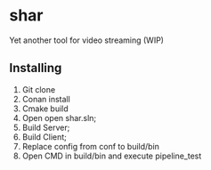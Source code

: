 # shar
Yet another tool for video streaming (WIP)
## Installing
1. Git clone
2. Conan install
3. Cmake build
4. Open open shar.sln;
5. Build Server;
6. Build Client;
7. Replace config from conf to build/bin
8. Open CMD in build/bin and execute pipeline_test 
